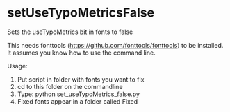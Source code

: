 # setUseTypoMetricsFalse
Sets the useTypoMetrics bit in fonts to false

This needs fonttools (https://github.com/fonttools/fonttools) to be installed.
It assumes you know how to use the command line.

Usage:
1. Put script in folder with fonts you want to fix
2. cd to this folder on the commandline
3. Type: python set_useTypoMetrics_false.py
4. Fixed fonts appear in a folder called Fixed
